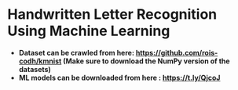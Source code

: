 # Handwritten Letter Recognition Using Machine Learning

- **Dataset can be crawled from here:  https://github.com/rois-codh/kmnist (Make sure to download the NumPy version of the datasets)**
- **ML models can be downloaded from here : https://t.ly/QjcoJ**
